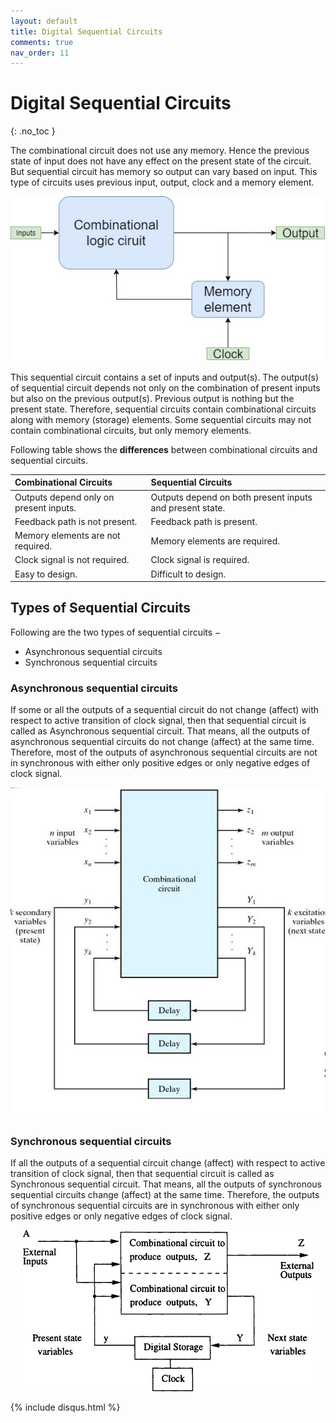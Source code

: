 ```yaml
---
layout: default
title: Digital Sequential Circuits
comments: true
nav_order: 11
---
```


# Digital Sequential Circuits
{: .no_toc }

The combinational circuit does not use any memory. 
Hence the previous state of input does not have any effect on the present state of the circuit. 
But sequential circuit has memory so output can vary based on input. This type of circuits uses previous input, output, clock and a memory element.

<div style="text-align:center"><img src="../assets/images/sequential_circuit_blockdiagram.jpg" /></div>

This sequential circuit contains a set of inputs and output(s). 
The output(s) of sequential circuit depends not only on the combination of present inputs but also on the previous output(s). 
Previous output is nothing but the present state. 
Therefore, sequential circuits contain combinational circuits along with memory (storage) elements. 
Some sequential circuits may not contain combinational circuits, but only memory elements.

Following table shows the **differences** between combinational circuits and sequential circuits.

|   Combinational Circuits    |    Sequential Circuits     |
|:----------------------------|:---------------------------|
|Outputs depend only on present inputs.|Outputs depend on both present inputs and present state.|
|Feedback path is not present.|Feedback path is present.|
|Memory elements are not required.|Memory elements are required.|
|Clock signal is not required.	|Clock signal is required.|
|Easy to design.|Difficult to design.|


## Types of Sequential Circuits

Following are the two types of sequential circuits −

* Asynchronous sequential circuits
* Synchronous sequential circuits

### Asynchronous sequential circuits

If some or all the outputs of a sequential circuit do not change (affect) with respect to active transition of clock signal, then that sequential circuit is called as Asynchronous sequential circuit. That means, all the outputs of asynchronous sequential circuits do not change (affect) at the same time. Therefore, most of the outputs of asynchronous sequential circuits are not in synchronous with either only positive edges or only negative edges of clock signal.

<div style="text-align:center"><img src="../assets/images/sequential_asynchronous_circuit.jpg" /></div>

### Synchronous sequential circuits

If all the outputs of a sequential circuit change (affect) with respect to active transition of clock signal, then that sequential circuit is called as Synchronous sequential circuit. That means, all the outputs of synchronous sequential circuits change (affect) at the same time. Therefore, the outputs of synchronous sequential circuits are in synchronous with either only positive edges or only negative edges of clock signal.

<div style="text-align:center"><img src="../assets/images/sequential_synchronous_circuit.jpg" /></div>


{% include disqus.html %}

